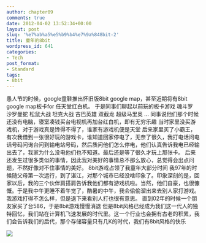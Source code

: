 ```yaml
---
author: chapter09
comments: true
date: 2012-04-02 13:52:34+00:00
layout: post
slug: '%e7%ab%a5%e5%b9%b4%e7%9a%848bit-2'
title: 童年的8bit
wordpress_id: 641
categories:
- Tech
post_format:
- Standard
tags:
- 8bit
---
```


愚人节的时候，google童鞋推出怀旧版8bit google map，甚至近期将有8bit google map板卡for 任天堂红白机。
于是同事们聊起以前玩的板卡游戏
魂斗罗
沙罗曼蛇
松鼠大战
坦克大战
古巴英雄
双截龙
超级马里奥
...
同事说他们那个时候还没有电脑，寝室凑钱买台电视机再加台红白机，即有无穷乐趣
当时家里没买游戏机，对于游戏真是馋得不得了，谁家有游戏机便是天堂
后来家里买了小霸王，有次我借到一张很好玩的游戏卡，谁知道回家停电了，无奈了很久，我打电话问电话号码问询台问到输电站号码，然后质问他们怎么停电，他们认真告诉我电已经输出去了，我家为什么没电他们也不知道。最后还是等了很久才玩上那张卡。
后来还发生过很多类似的事情，因此我对美好的事情总不那么放心，总觉得会出点问题，不然好像对不住事情的美好。
8bit游戏占领了我童年大部分时间
我97年的时候随父母第一次远行，到了湛江，对那个城市已经没啥印象了。印象深刻的是，回家以后，我的三个伙伴肩搭肩告诉我他们都有游戏机啦。当然，他们自豪，也很慷慨。于是我中午更睡不着午觉了，酷暑的中午，我会偷偷溜出来去别人家打游戏。
我游戏打得不怎么样，但是退下来看别人打也很有意思。
直到02年的时候一个朋友家买了台586，于是8bit游戏慢慢消退
但是8bit风格已经成为我们这一代人的独特回忆，我们站在计算机飞速发展的时代里。这一个行业也会拥有古老的积累，我们会告诉我们的后代，那个存储容量只有几K的时代，我们有8bit风格的快乐

![](http://www.likecool.com/Gear/Projects/8bit%20Costume/8bit-Costume_1.jpg)
